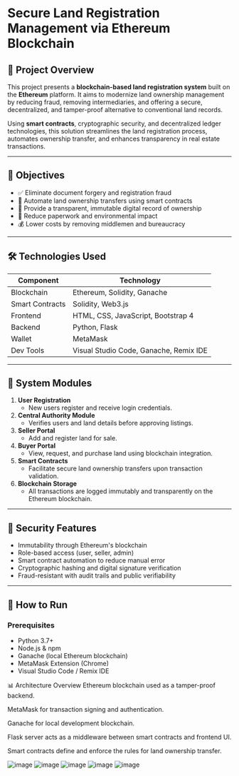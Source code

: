 # Secure Land Registration Management via Ethereum Blockchain

## 🔐 Project Overview

This project presents a **blockchain-based land registration system** built on the **Ethereum** platform. It aims to modernize land ownership management by reducing fraud, removing intermediaries, and offering a secure, decentralized, and tamper-proof alternative to conventional land records.

Using **smart contracts**, cryptographic security, and decentralized ledger technologies, this solution streamlines the land registration process, automates ownership transfer, and enhances transparency in real estate transactions.

---

## 🎯 Objectives

- ✅ Eliminate document forgery and registration fraud
- 🔄 Automate land ownership transfers using smart contracts
- 📜 Provide a transparent, immutable digital record of ownership
- 🌱 Reduce paperwork and environmental impact
- 💰 Lower costs by removing middlemen and bureaucracy

---

## 🛠️ Technologies Used

| Component       | Technology                                  |
|----------------|----------------------------------------------|
| Blockchain      | Ethereum, Solidity, Ganache                  |
| Smart Contracts | Solidity, Web3.js                            |
| Frontend        | HTML, CSS, JavaScript, Bootstrap 4          |
| Backend         | Python, Flask                                |
| Wallet          | MetaMask                                     |
| Dev Tools       | Visual Studio Code, Ganache, Remix IDE       |

---

## 🧩 System Modules

1. **User Registration**  
   - New users register and receive login credentials.
2. **Central Authority Module**  
   - Verifies users and land details before approving listings.
3. **Seller Portal**  
   - Add and register land for sale.
4. **Buyer Portal**  
   - View, request, and purchase land using blockchain integration.
5. **Smart Contracts**  
   - Facilitate secure land ownership transfers upon transaction validation.
6. **Blockchain Storage**  
   - All transactions are logged immutably and transparently on the Ethereum blockchain.

---

## 🔐 Security Features

- Immutability through Ethereum's blockchain
- Role-based access (user, seller, admin)
- Smart contract automation to reduce manual error
- Cryptographic hashing and digital signature verification
- Fraud-resistant with audit trails and public verifiability

---

## 🧪 How to Run

### Prerequisites

- Python 3.7+
- Node.js & npm
- Ganache (local Ethereum blockchain)
- MetaMask Extension (Chrome)
- Visual Studio Code / Remix IDE

📊 Architecture Overview
Ethereum blockchain used as a tamper-proof backend.

MetaMask for transaction signing and authentication.

Ganache for local development blockchain.

Flask server acts as a middleware between smart contracts and frontend UI.

Smart contracts define and enforce the rules for land ownership transfer.

![image](https://github.com/user-attachments/assets/98bdd308-d6aa-415c-a971-5b3474d36490)
![image](https://github.com/user-attachments/assets/4540f492-1cf3-42e1-8bae-9fd4fab945f0)
![image](https://github.com/user-attachments/assets/474f9cc6-e861-4441-ba7d-dac53e70dc25)
![image](https://github.com/user-attachments/assets/03fa396d-6e85-40c1-8b4b-c55a159f1663)
![image](https://github.com/user-attachments/assets/a109c45e-099e-4826-9287-255514632232)




